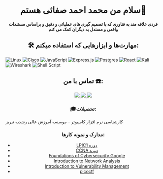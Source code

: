 <h1 align="center">سلام من محمد احمد صفائی هستم👋</h1>
<h4 align="center">فردی علاقه مند به فناوری که با تصمیم گیری های عملیاتی و دقیق و براساس مستندات واقعی و مستدل به دیگران کمک می کنم</h4>
<h2 align="center">🛠 مهارت‌ها و ابزارهایی که استفاده میکنم:</h2>

![Linux](https://img.shields.io/badge/Linux-FCC624?style=for-the-badge&logo=linux&logoColor=black) ![Cisco](https://img.shields.io/badge/cisco-%23049fd9.svg?style=for-the-badge&logo=cisco&logoColor=black) ![JavaScript](https://img.shields.io/badge/javascript-%23323330.svg?style=for-the-badge&logo=javascript&logoColor=%23F7DF1E) ![Express.js](https://img.shields.io/badge/express.js-%23404d59.svg?style=for-the-badge&logo=express&logoColor=%2361DAFB) ![Postgres](https://img.shields.io/badge/postgres-%23316192.svg?style=for-the-badge&logo=postgresql&logoColor=white) ![React](https://img.shields.io/badge/react-%2320232a.svg?style=for-the-badge&logo=react&logoColor=%2361DAFB) ![Kali](https://img.shields.io/badge/Kali-268BEE?style=for-the-badge&logo=kalilinux&logoColor=white) ![Wireshark](https://a11ybadges.com/badge?logo=wireshark) ![Shell Script](https://img.shields.io/badge/shell_script-%23121011.svg?style=for-the-badge&logo=gnu-bash&logoColor=white)

<h2 align="center">تماس با من ☎️:</h2>

<p align='center'>
   <a href="mailto:mohamadas1992@gmail.com">
       <img src="https://img.shields.io/badge/Gmail-D14836?style=for-the-badge&logo=gmail&logoColor=white"/>
   </a>
   <a href="https://www.linkedin.com/in/mohammad-ahmad-safaei-324910133/">
       <img src="https://img.shields.io/badge/linkedin-%230077B5.svg?style=for-the-badge&logo=linkedin&logoColor=white"/>
   </a>
    <a href="https://t.me/mohamadas1992">
       <img src="https://img.shields.io/badge/Telegram-2CA5E0?style=for-the-badge&logo=telegram&logoColor=white"/>
   </a>
</p>
<h3 align="center">🎓تحصیلات:</h3>
<p>کارشناسی نرم افزار کامپیوتر – موسسه آموزش عالی رشدیه تبریز </p>

<h3 align="center">مدارک و نمونه کارها:</h3>
<ul>
    <li align="center">
        <a href="https://github.com/mohamadas1992/mohamadas1992/blob/main/images/Lpic1.jpg?raw=true">LPIC1 دوره</a>
    </li>
    <li align="center">
        <a href="https://github.com/mohamadas1992/mohamadas1992/blob/main/images/Ccna.jpg?raw=true">CCNA دوره </a>
    </li>
    <li align="center">
        <a href="https://www.coursera.org/account/accomplishments/verify/6S32K33NMJXV">Foundations of Cybersecurity Google</a>
    </li>
    <li align="center">
        <a href="https://raw.githubusercontent.com/mohamadas1992/mohamadas1992/7be3a9001c19071e3c55a6b09fcbf2305163df51/images/Introduction%20to%20Network%20Analysis-course.pdf">Introduction to Network Analysis</a>
    </li>
    <li align="center">
        <a href="https://raw.githubusercontent.com/mohamadas1992/mohamadas1992/7be3a9001c19071e3c55a6b09fcbf2305163df51/images/Introduction%20to%20Vulnerability%20Management-course.pdf">Introduction to Vulnerability Management</a>
    </li>
    <li align="center">
        <a href="https://play.picoctf.org/users/mohamadas1992">picoctf</a>
    </li>
</ul>

